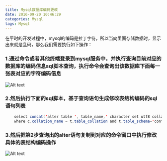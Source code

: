 ```yaml
---
title: Mysql数据库编码更改
date: 2016-09-20 10:46:29
categories: Mysql
tags: Mysql
---
```

在平时的开发过程中，mysql的编码是拉丁字符，所以当向里面存储数据时，显示出来就是乱码，那么我们需要执行如下操作：

### 1.通过命令或者其他终端登录到mysql服务中，并执行查询目前对应的数据库的编码信息sql脚本查询，执行命令会查询出该数据库下面每一张表对应的字符编码信息

<!--more-->

![Alt text](http://soujava.com/images/mysqlCode1.png)

### 2.然后执行下面的sql脚本，基于查询语句生成修改表结构编码的sql语句列表
```java
	select concat('alter table ', table_name,' character set utf8 collate utf8_bin;') from information_schema.tables as t, information_schema.COLLATION_CHARACTER_SET_APPLICABILITY as c 
	where c.collation_name = t.table_collation and t.table_schema='confluence' and (c.character_set_name!='utf8' or c.collation_name!='utf8_bin');	
```

### 3.然后把第2步查询出的alter语句复制到对应的命令窗口中执行修改具体的表结构编码操作

![Alt text](http://soujava.com/images/mysqlCode2.png)